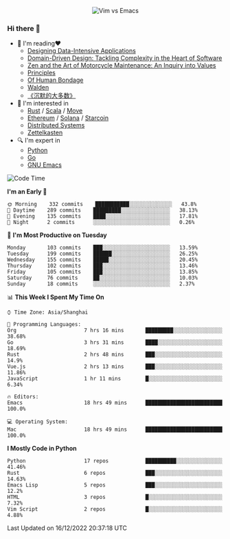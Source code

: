 <p align="center">
    <img src="https://gist.githubusercontent.com/coldnight/e696baffb094e71c96cb302118878eae/raw/40ea5053a6f66cc65f90f437e4173497da225958/banner.gif" alt="Vim vs Emacs" />
</p>

### Hi there 👋

- 📖 I'm reading❤️
    + [Designing Data-Intensive Applications](https://www.oreilly.com/library/view/designing-data-intensive-applications/9781491903063/)
    + [Domain-Driven Design: Tackling Complexity in the Heart of Software](https://www.dddcommunity.org/book/evans_2003/)
    + [Zen and the Art of Motorcycle Maintenance: An Inquiry into Values](https://en.wikipedia.org/wiki/Zen_and_the_Art_of_Motorcycle_Maintenance)
    + [Principles](https://www.principles.com/)
    + [Of Human Bondage](https://en.wikipedia.org/wiki/Of_Human_Bondage)
    + [Walden](https://en.wikipedia.org/wiki/Walden)
    + [《沉默的大多数》](https://en.wikipedia.org/wiki/Silent_majority)
- 🌱 I'm interested in
    + [Rust](https://www.rust-lang.org/) / [Scala](https://www.scala-lang.org/) / [Move](https://github.com/move-language/move/)
    + [Ethereum](https://ethereum.org/en/) / [Solana](https://solana.com/) / [Starcoin](https://github.com/starcoinorg/starcoin)
	+ [Distributed Systems](https://www.linuxzen.com/notes/topics/20200320174417_%E5%88%86%E5%B8%83%E5%BC%8F/)
	+ [Zettelkasten](https://www.linuxzen.com/notes/notes/20220120080920-slip_box/)
- 🔍 I'm expert in
    + [Python](https://www.python.org/)
    + [Go](https://go.dev/)
    + [GNU Emacs](https://www.gnu.org/software/emacs/)

<!--START_SECTION:waka-->
![Code Time](http://img.shields.io/badge/Code%20Time-1%2C807%20hrs%205%20mins-blue)

**I'm an Early 🐤** 

```text
🌞 Morning    332 commits    ███████████░░░░░░░░░░░░░░   43.8% 
🌆 Daytime    289 commits    █████████░░░░░░░░░░░░░░░░   38.13% 
🌃 Evening    135 commits    ████░░░░░░░░░░░░░░░░░░░░░   17.81% 
🌙 Night      2 commits      ░░░░░░░░░░░░░░░░░░░░░░░░░   0.26%

```
📅 **I'm Most Productive on Tuesday** 

```text
Monday       103 commits    ███░░░░░░░░░░░░░░░░░░░░░░   13.59% 
Tuesday      199 commits    ██████░░░░░░░░░░░░░░░░░░░   26.25% 
Wednesday    155 commits    █████░░░░░░░░░░░░░░░░░░░░   20.45% 
Thursday     102 commits    ███░░░░░░░░░░░░░░░░░░░░░░   13.46% 
Friday       105 commits    ███░░░░░░░░░░░░░░░░░░░░░░   13.85% 
Saturday     76 commits     ██░░░░░░░░░░░░░░░░░░░░░░░   10.03% 
Sunday       18 commits     ░░░░░░░░░░░░░░░░░░░░░░░░░   2.37%

```


📊 **This Week I Spent My Time On** 

```text
⌚︎ Time Zone: Asia/Shanghai

💬 Programming Languages: 
Org                      7 hrs 16 mins       █████████░░░░░░░░░░░░░░░░   38.68% 
Go                       3 hrs 31 mins       ████░░░░░░░░░░░░░░░░░░░░░   18.69% 
Rust                     2 hrs 48 mins       ███░░░░░░░░░░░░░░░░░░░░░░   14.9% 
Vue.js                   2 hrs 13 mins       ███░░░░░░░░░░░░░░░░░░░░░░   11.86% 
JavaScript               1 hr 11 mins        █░░░░░░░░░░░░░░░░░░░░░░░░   6.34%

🔥 Editors: 
Emacs                    18 hrs 49 mins      █████████████████████████   100.0%

💻 Operating System: 
Mac                      18 hrs 49 mins      █████████████████████████   100.0%

```

**I Mostly Code in Python** 

```text
Python                   17 repos            ██████████░░░░░░░░░░░░░░░   41.46% 
Rust                     6 repos             ███░░░░░░░░░░░░░░░░░░░░░░   14.63% 
Emacs Lisp               5 repos             ███░░░░░░░░░░░░░░░░░░░░░░   12.2% 
HTML                     3 repos             █░░░░░░░░░░░░░░░░░░░░░░░░   7.32% 
Vim Script               2 repos             █░░░░░░░░░░░░░░░░░░░░░░░░   4.88%

```



 Last Updated on 16/12/2022 20:37:18 UTC
<!--END_SECTION:waka-->
